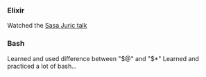 
### Elixir
Watched the [Sasa Juric talk](https://www.youtube.com/watch?v=Clm_NhWI0hY)

### Bash
Learned and used difference between "$@" and "$*"
Learned and practiced a lot of bash...

